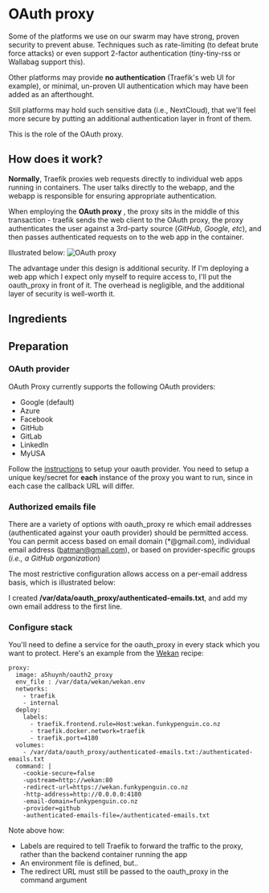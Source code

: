 # OAuth proxy

Some of the platforms we use on our swarm may have strong, proven security to prevent abuse. Techniques such as rate-limiting (to defeat brute force attacks) or even support 2-factor authentication (tiny-tiny-rss or Wallabag support this).

Other platforms may provide **no authentication** (Traefik's web UI for example), or minimal, un-proven UI authentication which may have been added as an afterthought.

Still platforms may hold such sensitive data (i.e., NextCloud), that we'll feel more secure by putting an additional authentication layer in front of them.

This is the role of the OAuth proxy.

## How does it work?

**Normally**, Traefik proxies web requests directly to individual web apps running in containers. The user talks directly to the webapp, and the webapp is responsible for ensuring appropriate authentication.

When employing the **OAuth proxy** , the proxy sits in the middle of this transaction - traefik sends the web client to the OAuth proxy, the proxy authenticates the user against a 3rd-party source (_GitHub, Google, etc_), and then passes authenticated requests on to the web app in the container.

Illustrated below:
![OAuth proxy](https://geek-cookbook.funkypenguin.co.nz/images/oauth_proxy.png)

The advantage under this design is additional security. If I'm deploying a web app which I expect only myself to require access to, I'll put the oauth_proxy in front of it. The overhead is negligible, and the additional layer of security is well-worth it.

## Ingredients

## Preparation

### OAuth provider

OAuth Proxy currently supports the following OAuth providers:

* Google (default)
* Azure
* Facebook
* GitHub
* GitLab
* LinkedIn
* MyUSA

Follow the [instructions](https://github.com/bitly/oauth2_proxy) to setup your oauth provider. You need to setup a unique key/secret for **each** instance of the proxy you want to run, since in each case the callback URL will differ.

### Authorized emails file

There are a variety of options with oauth_proxy re which email addresses (authenticated against your oauth provider) should be permitted access. You can permit access based on email domain (*@gmail.com), individual email address (batman@gmail.com), or based on provider-specific groups (_i.e., a GitHub organization_)

The most restrictive configuration allows access on a per-email address basis, which is illustrated below:

I created **/var/data/oauth_proxy/authenticated-emails.txt**, and add my own email address to the first line.

### Configure stack

You'll need to define a service for the oauth_proxy in every stack which you want to protect. Here's an example from the [Wekan](https://geek-cookbook.funkypenguin.co.nz/recipes/wekan/) recipe:

```
proxy:
  image: a5huynh/oauth2_proxy
  env_file : /var/data/wekan/wekan.env
  networks:
    - traefik
    - internal
  deploy:
    labels:
      - traefik.frontend.rule=Host:wekan.funkypenguin.co.nz
      - traefik.docker.network=traefik
      - traefik.port=4180
  volumes:
    - /var/data/oauth_proxy/authenticated-emails.txt:/authenticated-emails.txt
  command: |
    -cookie-secure=false
    -upstream=http://wekan:80
    -redirect-url=https://wekan.funkypenguin.co.nz
    -http-address=http://0.0.0.0:4180
    -email-domain=funkypenguin.co.nz
    -provider=github
    -authenticated-emails-file=/authenticated-emails.txt
```

Note above how:
* Labels are required to tell Traefik to forward the traffic to the proxy, rather than the backend container running the app
* An environment file is defined, but..
* The redirect URL must still be passed to the oauth_proxy in the command argument
